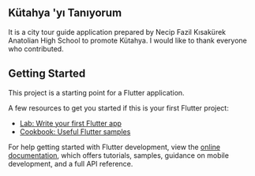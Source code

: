 
## Kütahya 'yı Tanıyorum

It is a city tour guide application prepared by Necip Fazil Kısakürek Anatolian High School to promote Kütahya. I would like to thank everyone who contributed.

## Getting Started

This project is a starting point for a Flutter application.

A few resources to get you started if this is your first Flutter project:

- [Lab: Write your first Flutter app](https://docs.flutter.dev/get-started/codelab)
- [Cookbook: Useful Flutter samples](https://docs.flutter.dev/cookbook)

For help getting started with Flutter development, view the
[online documentation](https://docs.flutter.dev/), which offers tutorials,
samples, guidance on mobile development, and a full API reference.
